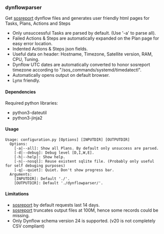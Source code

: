 ### dynflowparser
Get [sosreport](https://github.com/sosreport/sos) dynflow files and generates user friendly html pages for Tasks, Plans, Actions and Steps

- Only unsuccessful Tasks are parsed by default. (Use '-a' to parse all).
- Failed Actions & Steps are automatically expanded on the Plan page for easy error location.
- Indented Actions & Steps json fields.
- Useful data on header: Hostname, Timezone, Satellite version, RAM, CPU, Tuning.
- Dynflow UTC dates are automatically converted to honor sosreport timezone according to "/sos_commands/systemd/timedatectl".
- Automatically opens output on default browser.
- Lynx friendly.

#### Dependencies
Required python libraries:
- python3-dateutil
- python3-jinja2

#### Usage 
~~~
Usage: configuration.py [Options] [INPUTDIR] [OUTPUTDIR]
  Options:
    [-a|--all]: Show all Plans. By default only unsuccess are parsed.
    [-d|--debug]: Debug level [D,I,W,E].
    [-h|--help]: Show help.
    [-n|--nosql]: Reuse existent sqlite file. (Probably only useful for self debuging purposes)
    [-q|--quiet]: Quiet. Don't show progress bar.
  Arguments:
    [INPUTDIR]: Default './'.
    [OUTPUTDIR]: Default './dynflowparser/'.
~~~ 

#### Limitations
- [sosreport](https://github.com/sosreport/sos) by default requests last 14 days.
- [sosreport](https://github.com/sosreport/sos) truncates output files at 100M, hence some records could be missing.
- Only Dynflow schema version 24 is supported. (v20 is not completely CSV compliant)
